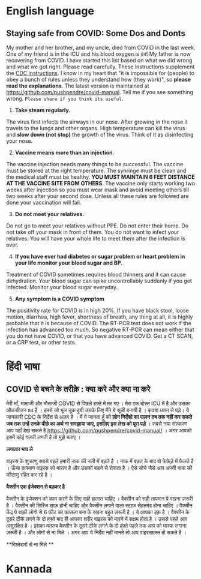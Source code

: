 # English language

## Staying safe from COVID: Some Dos and Donts

My mother and her brother, and my uncle, died from COVID in the last week. One of my friend is in the ICU and his blood oxygen is `84`! My father is now recovering from COVID. I have started this list based on what we did wrong and what we got right. Please read carefully. These instructions supplement the [CDC instructions](https://www.cdc.gov/coronavirus/2019-ncov/prevent-getting-sick/prevention.html).  I know in my heart that "it is impossible for (people) to obey a bunch of rules unless they understand how (they work)", so **please read the explanations**. The latest version is maintained at https://github.com/pushpendre/covid-manual. Tell me if you see something wrong. `Please share if you think its useful`.

1. **Take steam regularly.**

The virus first infects the airways in our nose. After growing in the nose it travels to the lungs and other organs. High temperature can kill the virus and **slow down (not stop)** the growth of the virus. Think of it as disinfecting your nose.

2. **Vaccine means more than an injection.**

The vaccine injection needs many things to be successful. The vaccine must be stored at the right temperature. The synringe must be clean and the medical staff must be healthy. **YOU MUST MAINTAIN 6 FEET DISTANCE AT THE VACCINE SITE FROM OTHERS**. The vaccine only starts working two weeks after injection so you must wear mask and avoid meeting others till two weeks after your second dose. Unless all these rules are followed are done your vaccination will fail.

3. **Do not meet your relatives.**

Do not go to meet your relatives without PPE. Do not enter their home. Do not take off your mask in front of them. You do not want to infect your relatives. You will have your whole life to meet them after the infection is over. 

4. **If you have ever had diabetes or sugar problem or heart problem in your life monitor your blood sugar and BP.**

Treatment of COVID sometimes requires blood thinners and it can cause dehydration. Your blood sugar can spike uncontrollably suddenly if you get infected. Monitor your blood sugar everyday. 

5. **Any symptom is a COVID symptom**

The positivity rate for COVID is in high 20%. If you have black stool, loose motion, diarrhea, high fever, shortness of breath, any thing at all, it is highly probable that it is because of COVID. The RT-PCR test does not work if the infection has advanced too much. So negative RT-PCR can mean either that you do not have COVID, or that you have advanced COVID. Get a CT SCAN, or a CRP test, or other tests.


# हिंदी भाषा 

## COVID से बचने के तरीक़े : क्या करे और क्या ना करे 

मेरी माँ, मामाजी और मौसाजी COVID से पिछले हफ़्ते में मर गए । मेरा एक दोस्त ICU में है और उसका औकसीजन  `84` है । 
हमसे जो भूल चूक हुयी उसके लिए मैंने ये सूची बनायी है ।  कृपया ध्यान से पड़े। 
ये जानकारी CDC के निर्देश से अलग है । मैं ये जानता हूँ की **लोग निर्देशो का पालन तब तक नहीं कर सकते जब तक उन्हें  उनके पीछे का अर्थ  ना समझाया जाए, इसलिए इस लेख को पूरा पड़े** । सबसे नया संस्करण आप यहाँ देख सकते है https://github.com/pushpendre/covid-manual/ । अगर आपको इसमें कोई गलती लगती है तो मुझे बताए ।     

**लगातार भाप ले**

वाइरस के शुक्राणु सबसे पहले हमारी नाक की नली में बड़ते है । नाक में बड़त के बाद वो फेफ़ेड़े में फैलते है । ऊँचा तापमान वाइरस को मारता है और उसको बडने से रोकता है । ऐसे सोचे जैसे आप अपनी नाक की कीटाणु  रहित कर रहे है ।

**वैक्सीन एक इंजेक्शन से बड़कर है**

वैक्सीन के इंजेक्शन को काम करने के लिए सही हालात चाहिए । वैक्सीन को सही तापमान पे रखना ज़रूरी है । वैक्सीन की सिरिंज साफ़ होनी चाहिए और वैक्सीन लगाने वाला स्टाफ़ सेहतमंद होना चाहिए । वैक्सीन केंद्र पे बाक़ी लोगों से 6 फ़ीट का फ़ासला बना के रखना बहुत ज़रूरी है । ये आपका हक़ है । वैक्सीन के दूसरे टीके लगने के दो हफ़्ते बाद ही आपका शरीर वाइरस को मारने में सक्षम होता है । उससे पहले आप असुरक्षित है । इसका मतलब वैक्सीन के दूसरे टीके लगने के दो हफ़्ते पहले तक आप को मास्क लगाना ज़रूरी है । और  लोगों से ना मिले । अगर आप ये निर्देश नहीं मानते तो आप वाइरसग्रस्त हो सकते है । 

**रिश्तेदारों  से ना मिले **

# Kannada
